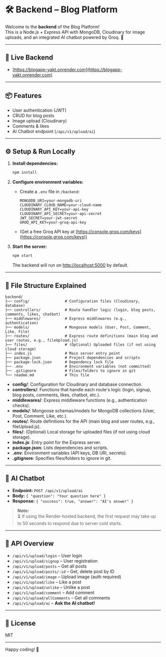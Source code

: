 # 🛠️ Backend – Blog Platform

Welcome to the **backend** of the Blog Platform!  
This is a Node.js + Express API with MongoDB, Cloudinary for image uploads, and an integrated AI chatbot powered by Groq. 🤖

---

## 🚀 Live Backend

- [https://blogapp-yakt.onrender.com](https://blogapp-yakt.onrender.com)

---

## 📦 Features

- User authentication (JWT)
- CRUD for blog posts
- Image upload (Cloudinary)
- Comments & likes
- AI Chatbot endpoint (`/api/v1/upload/ai`)

---

## ⚙️ Setup & Run Locally

1. **Install dependencies:**
   ```bash
   npm install
   ```

2. **Configure environment variables:**
   - Create a `.env` file in `/backend`:
     ```
     MONGODB_URI=your-mongodb-uri
     CLOUDINARY_CLOUD_NAME=your-cloud-name
     CLOUDINARY_API_KEY=your-api-key
     CLOUDINARY_API_SECRET=your-api-secret
     JWT_SECRET=your-jwt-secret
     GROQ_API_KEY=your-groq-api-key
     ```
   - (Get a free Groq API key at [https://console.groq.com/keys](https://console.groq.com/keys))

3. **Start the server:**
   ```bash
   npm start
   ```

   The backend will run on [http://localhost:5000](http://localhost:5000) by default.

---

## 📁 File Structure Explained

```
backend/
├── config/                # Configuration files (Cloudinary, database)
├── controllers/           # Route handler logic (login, blog posts, comments, likes, chatbot)
├── middlewares/           # Express middlewares (e.g., authentication)
├── models/                # Mongoose models (User, Post, Comment, Like, File)
├── routes/                # Express route definitions (main blog and user routes, e.g., fileUpload.js)
├── files/                 # (Optional) Uploaded files (if not using cloud storage)
├── index.js               # Main server entry point
├── package.json           # Project dependencies and scripts
├── package-lock.json      # Dependency lock file
├── .env                   # Environment variables (not committed)
├── .gitignore             # Files/folders to ignore in git
└── readme.md              # This file
```

- **config/**: Configuration for Cloudinary and database connection.
- **controllers/**: Functions that handle each route's logic (login, signup, blog posts, comments, likes, chatbot, etc.).
- **middlewares/**: Express middleware functions (e.g., authentication checks).
- **models/**: Mongoose schemas/models for MongoDB collections (User, Post, Comment, Like, etc.).
- **routes/**: Route definitions for the API (main blog and user routes, e.g., fileUpload.js).
- **files/**: (Optional) Local storage for uploaded files (if not using cloud storage).
- **index.js**: Entry point for the Express server.
- **package.json**: Lists dependencies and scripts.
- **.env**: Environment variables (API keys, DB URI, secrets).
- **.gitignore**: Specifies files/folders to ignore in git.

---

## 🤖 AI Chatbot

- **Endpoint:** `POST /api/v1/upload/ai`
- **Body:** `{ "question": "Your question here" }`
- **Response:** `{ "success": true, "answer": "AI's answer" }`

> **Note:**  
> ⏳ If using the Render-hosted backend, the first request may take up to 50 seconds to respond due to server cold starts.

---

## 🧩 API Overview

- `/api/v1/upload/login` – User login
- `/api/v1/upload/signup` – User registration
- `/api/v1/upload/posts` – Get all posts
- `/api/v1/upload/posts/:id` – Get, delete post by ID
- `/api/v1/upload/image` – Upload image (auth required)
- `/api/v1/upload/like` – Like a post
- `/api/v1/upload/unlike` – Unlike a post
- `/api/v1/upload/comment` – Add comment
- `/api/v1/upload/allComments` – Get all comments
- `/api/v1/upload/ai` – **Ask the AI chatbot!**

---

## 📝 License

MIT

---

Happy coding! 🚀
